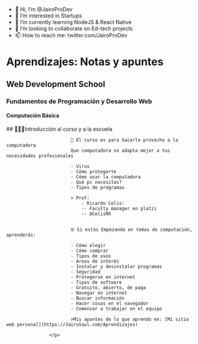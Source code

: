 - 👋 Hi, I’m @JairoProDev
- 👀 I’m interested in Startups
- 🌱 I’m currently learning NodeJS & React Native
- 💞️ I’m looking to collaborate on Ed-tech projects
- 📫 How to reach me: twitter.com/JairoProDev

<!DOCTYPE html>
<html lang="en">
<head>
    <meta charset="UTF-8">
    <meta http-equiv="X-UA-Compatible" content="IE=edge">
    <meta name="viewport" content="width=device-width, initial-scale=1.0">
    <title>Learnings</title>
</head>
<body>
    <h1>Aprendizajes: Notas y apuntes</h1>
        <h2>Web Development School</h2>
            <h3>Fundamentos de Programación y Desarrollo Web</h3>
                <h4>Computación Básica</h4>
                    <p>
                        ## 👨🏻‍💻Introducción al curso y a la escuela

                            🎯 El curso es para Sacarle provecho a la computadora
                            Que computadora se adapta mejor a tus necesidades profesionales

                            - Virus
                            - Cómo protegerte
                            - Cómo usar la computadora
                            - Qué pc necesitas?
                            - Tipos de programas

                            > Prof: 
                                - Ricardo Celis:
                                -- Faculty manager en platzi
                                -- @CelisMX


                            🤓 Si estás Empezando en temas de computación, aprenderás:

                            - Cómo elegir
                            - Cómo comprar
                            - Tipos de usos
                            - Áreas de interés
                            - Instalar y desinstalar programas
                            - Seguridad
                            - Protegerse en internet
                            - Tipos de software
                            - Gratuito, abierto, de paga
                            - Navegar en internet
                            - Buscar información
                            - Hacer cosas en el navegador
                            - Comenzar a trabajar en el equipo

                            >Mis apuntes de lo que aprendo en: [Mi sitio web personal](https://JairoSaul.com/Aprendizajes)

                    </p>
</body>
</html>
